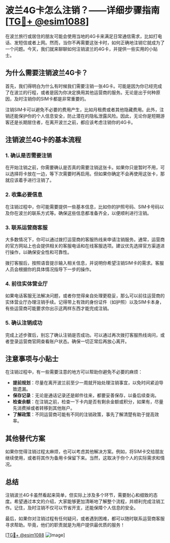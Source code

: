 # 波兰4G卡怎么注销？——详细步骤指南[[TG💪+ @esim1088](https://t.me/s/esim1088)]

在波兰旅行或居住的朋友可能会使用当地的4G卡来满足日常通信需求，比如打电话、发短信或者上网。然而，当你不再需要这张卡时，如何正确地注销它就成为了一个问题。今天，我们就来聊聊如何注销波兰的4G卡，并提供一些实用的小贴士。

## 为什么需要注销波兰4G卡？

首先，我们得明白为什么有时候我们需要注销一张4G卡。可能是因为你已经完成了在波兰的行程，或者是因为你决定换用其他运营商的服务。无论是出于何种原因，及时注销你的SIM卡都是非常重要的。

注销SIM卡可以避免不必要的费用产生，比如月租费或者其他隐藏费用。此外，注销还能保护你的个人信息安全，防止潜在的隐私泄露风险。因此，无论你是短期游客还是长期居住者，在离开波兰之前，都应该考虑注销你的4G卡。

## 注销波兰4G卡的基本流程

### 1. 确认是否需要注销

在开始注销之前，你需要确认是否真的需要注销这张卡。如果你只是暂时不用，可以选择将卡放在一边，等下次需要时再启用。但如果你确定不会再使用这张卡，那就应该着手进行注销了。

### 2. 收集必要信息

在注销过程中，你可能需要提供一些基本信息，比如你的护照号码、SIM卡号码以及你在波兰的联系方式等。确保这些信息都准备齐全，以便顺利进行注销。

### 3. 联系运营商客服

大多数情况下，你可以通过拨打运营商的客服热线来申请注销服务。通常，运营商的官方网站上也会提供相关的客服电话和在线客服选项。建议优先选择官方渠道进行操作，以确保安全性和可靠性。

拨打客服后，按照语音提示输入相关信息，并说明你希望注销SIM卡的需求。客服人员会根据你的具体情况指导下一步的操作。

### 4. 前往实体营业厅

如果电话客服无法解决问题，或者你觉得亲自处理更稳妥，那么可以前往运营商的实体营业厅办理注销手续。记得带上有效的身份证件（如护照）以及SIM卡本身，有些运营商可能要求你出示这两样东西才能完成注销。

### 5. 确认注销成功

完成上述步骤后，别忘了确认注销是否成功。可以通过再次拨打客服热线询问，或者登录运营商官网查看账户状态。确保一切正常后再放心离开。

## 注意事项与小贴士

在注销过程中，有一些需要注意的地方可以帮助你避免不必要的麻烦：

- **提前规划**：尽量在离开波兰前至少一周就开始处理注销事宜，以免时间紧迫导致遗漏。
- **保存记录**：无论是通话记录还是邮件往来，都要妥善保存，以备后续查询。
- **检查余额**：在注销之前，检查一下卡内是否有剩余金额或积分，如果有，尽量先消费掉或者转移到其他账户。
- **了解政策**：不同运营商可能有不同的注销政策，事先了解清楚有助于提高效率。

## 其他替代方案

如果你觉得注销过程太麻烦，也可以考虑其他解决方案。例如，将SIM卡交给朋友继续使用，或者将其作为备用卡保留下来。当然，这取决于你个人的实际需求和情况。

## 总结

注销波兰4G卡虽然看起来简单，但实际上涉及多个环节，需要耐心和细致的态度。希望通过本文的介绍，大家能够更加清晰地了解整个流程，并顺利完成注销工作。记住，及时注销不仅可以节省开支，还能保障个人信息的安全。

最后，如果你对注销过程有任何疑问，或者遇到困难，都可以随时联系运营商客服寻求帮助。毕竟，他们的职责就是为用户提供最优质的服务！

[[TG💪+ @esim1088](https://t.me/s/esim1088) ![Image](https://i.postimg.cc/4NQfJmqS/Snipaste-2025-05-13-00-14-12.png)]
